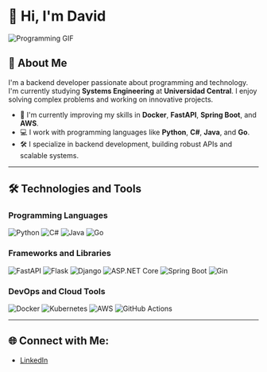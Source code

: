 # 👋 Hi, I'm David

![Programming GIF](https://media.giphy.com/media/qgQUggAC3Pfv687qPC/giphy.gif)

## 🚀 About Me
I'm a backend developer passionate about programming and technology. I'm currently studying **Systems Engineering** at **Universidad Central**. I enjoy solving complex problems and working on innovative projects.

- 🌱 I'm currently improving my skills in **Docker**, **FastAPI**, **Spring Boot**, and **AWS**.
- 💻 I work with programming languages like **Python**, **C#**, **Java**, and **Go**.
- 🛠️ I specialize in backend development, building robust APIs and scalable systems.

---

## 🛠️ Technologies and Tools
### **Programming Languages**
![Python](https://img.shields.io/badge/Python-3776AB?style=for-the-badge&logo=python&logoColor=white)
![C#](https://img.shields.io/badge/C%23-239120?style=for-the-badge&logo=csharp&logoColor=white)
![Java](https://img.shields.io/badge/Java-ED8B00?style=for-the-badge&logo=java&logoColor=white)
![Go](https://img.shields.io/badge/Go-00ADD8?style=for-the-badge&logo=go&logoColor=white)

### **Frameworks and Libraries**
![FastAPI](https://img.shields.io/badge/FastAPI-009688?style=for-the-badge&logo=fastapi&logoColor=white)
![Flask](https://img.shields.io/badge/Flask-000000?style=for-the-badge&logo=flask&logoColor=white)
![Django](https://img.shields.io/badge/Django-092E20?style=for-the-badge&logo=django&logoColor=white)
![ASP.NET Core](https://img.shields.io/badge/ASP.NET_Core-512BD4?style=for-the-badge&logo=dotnet&logoColor=white)
![Spring Boot](https://img.shields.io/badge/Spring_Boot-6DB33F?style=for-the-badge&logo=springboot&logoColor=white)
![Gin](https://img.shields.io/badge/Gin-00ADD8?style=for-the-badge&logo=go&logoColor=white)

### **DevOps and Cloud Tools**
![Docker](https://img.shields.io/badge/Docker-2496ED?style=for-the-badge&logo=docker&logoColor=white)
![Kubernetes](https://img.shields.io/badge/Kubernetes-326CE5?style=for-the-badge&logo=kubernetes&logoColor=white)
![AWS](https://img.shields.io/badge/AWS-FF9900?style=for-the-badge&logo=amazonaws&logoColor=white)
![GitHub Actions](https://img.shields.io/badge/GitHub_Actions-2088FF?style=for-the-badge&logo=githubactions&logoColor=white)

---

## 🌐 Connect with Me:
- [LinkedIn](https://linkedin.com/in/your-profile)
